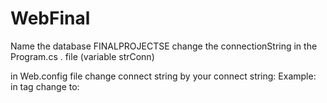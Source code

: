 # WebFinal

Name the database FINALPROJECTSE change the connectionString in the Program.cs . file (variable strConn)

in Web.config file change connect string by your connect string:
Example:
  in tag <connection>
       <connectionStrings>
	          <add name="ShopConnection" connectionString="Data Source=(local)\SQLEXPRESS;Initial Catalog=FINALPROJECTSE;User ID=sa;Password=sql2017" providerName="System.Data.SqlClient" />
       </connectionStrings>
  change to:
    <connectionStrings>
	          <add name="ShopConnection" connectionString="(Your connection string)" providerName="System.Data.SqlClient" />
       </connectionStrings>


